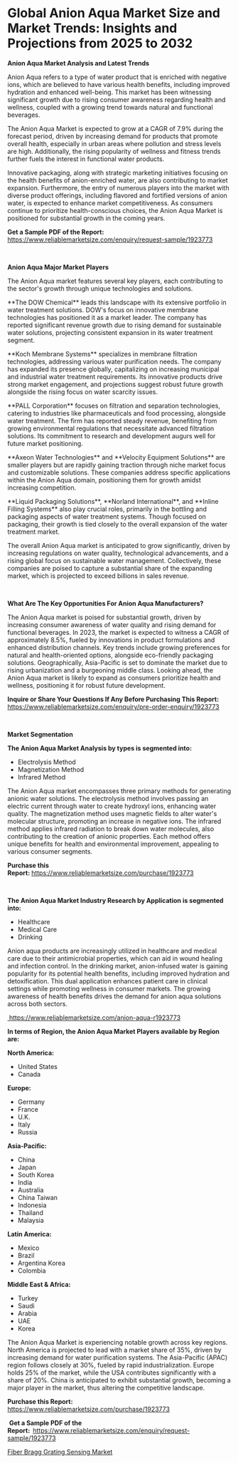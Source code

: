 <p><h1>Global Anion Aqua Market Size and Market Trends: Insights and Projections from 2025 to 2032</h1></p><p><strong>Anion Aqua Market Analysis and Latest Trends</strong></p>
<p><p>Anion Aqua refers to a type of water product that is enriched with negative ions, which are believed to have various health benefits, including improved hydration and enhanced well-being. This market has been witnessing significant growth due to rising consumer awareness regarding health and wellness, coupled with a growing trend towards natural and functional beverages.</p><p>The Anion Aqua Market is expected to grow at a CAGR of 7.9% during the forecast period, driven by increasing demand for products that promote overall health, especially in urban areas where pollution and stress levels are high. Additionally, the rising popularity of wellness and fitness trends further fuels the interest in functional water products. </p><p>Innovative packaging, along with strategic marketing initiatives focusing on the health benefits of anion-enriched water, are also contributing to market expansion. Furthermore, the entry of numerous players into the market with diverse product offerings, including flavored and fortified versions of anion water, is expected to enhance market competitiveness. As consumers continue to prioritize health-conscious choices, the Anion Aqua Market is positioned for substantial growth in the coming years.</p></p>
<p><strong>Get a Sample PDF of the Report:&nbsp;</strong> <a href="https://www.reliablemarketsize.com/enquiry/request-sample/1923773?utm_campaign=1836&utm_medium=2&utm_source=Github&utm_content=ia&utm_term=14012025&utm_id=anion-aqua">https://www.reliablemarketsize.com/enquiry/request-sample/1923773</a></p>
<p>&nbsp;</p>
<p><strong>Anion Aqua Major Market Players</strong></p>
<p><p>The Anion Aqua market features several key players, each contributing to the sector's growth through unique technologies and solutions. </p><p>**The DOW Chemical** leads this landscape with its extensive portfolio in water treatment solutions. DOW's focus on innovative membrane technologies has positioned it as a market leader. The company has reported significant revenue growth due to rising demand for sustainable water solutions, projecting consistent expansion in its water treatment segment.</p><p>**Koch Membrane Systems** specializes in membrane filtration technologies, addressing various water purification needs. The company has expanded its presence globally, capitalizing on increasing municipal and industrial water treatment requirements. Its innovative products drive strong market engagement, and projections suggest robust future growth alongside the rising focus on water scarcity issues.</p><p>**PALL Corporation** focuses on filtration and separation technologies, catering to industries like pharmaceuticals and food processing, alongside water treatment. The firm has reported steady revenue, benefiting from growing environmental regulations that necessitate advanced filtration solutions. Its commitment to research and development augurs well for future market positioning.</p><p>**Axeon Water Technologies** and **Velocity Equipment Solutions** are smaller players but are rapidly gaining traction through niche market focus and customizable solutions. These companies address specific applications within the Anion Aqua domain, positioning them for growth amidst increasing competition.</p><p>**Liquid Packaging Solutions**, **Norland International**, and **Inline Filling Systems** also play crucial roles, primarily in the bottling and packaging aspects of water treatment systems. Though focused on packaging, their growth is tied closely to the overall expansion of the water treatment market.</p><p>The overall Anion Aqua market is anticipated to grow significantly, driven by increasing regulations on water quality, technological advancements, and a rising global focus on sustainable water management. Collectively, these companies are poised to capture a substantial share of the expanding market, which is projected to exceed billions in sales revenue.</p></p>
<p>&nbsp;</p>
<p><strong>What Are The Key Opportunities For Anion Aqua Manufacturers?</strong></p>
<p><p>The Anion Aqua market is poised for substantial growth, driven by increasing consumer awareness of water quality and rising demand for functional beverages. In 2023, the market is expected to witness a CAGR of approximately 8.5%, fueled by innovations in product formulations and enhanced distribution channels. Key trends include growing preferences for natural and health-oriented options, alongside eco-friendly packaging solutions. Geographically, Asia-Pacific is set to dominate the market due to rising urbanization and a burgeoning middle class. Looking ahead, the Anion Aqua market is likely to expand as consumers prioritize health and wellness, positioning it for robust future development.</p></p>
<p><strong>Inquire or Share Your Questions If Any Before Purchasing This Report:</strong> <a href="https://www.reliablemarketsize.com/enquiry/pre-order-enquiry/1923773?utm_campaign=1836&utm_medium=2&utm_source=Github&utm_content=ia&utm_term=14012025&utm_id=anion-aqua">https://www.reliablemarketsize.com/enquiry/pre-order-enquiry/1923773</a></p>
<p>&nbsp;</p>
<p><strong>Market Segmentation</strong></p>
<p><strong>The Anion Aqua Market Analysis by types is segmented into:</strong></p>
<p><ul><li>Electrolysis Method</li><li>Magnetization Method</li><li>Infrared Method</li></ul></p>
<p><p>The Anion Aqua market encompasses three primary methods for generating anionic water solutions. The electrolysis method involves passing an electric current through water to create hydroxyl ions, enhancing water quality. The magnetization method uses magnetic fields to alter water's molecular structure, promoting an increase in negative ions. The infrared method applies infrared radiation to break down water molecules, also contributing to the creation of anionic properties. Each method offers unique benefits for health and environmental improvement, appealing to various consumer segments.</p></p>
<p><strong>Purchase this Report:&nbsp;</strong><a href="https://www.reliablemarketsize.com/purchase/1923773?utm_campaign=1836&utm_medium=2&utm_source=Github&utm_content=ia&utm_term=14012025&utm_id=anion-aqua">https://www.reliablemarketsize.com/purchase/1923773</a></p>
<p>&nbsp;</p>
<p><strong>The Anion Aqua Market Industry Research by Application is segmented into:</strong></p>
<p><ul><li>Healthcare</li><li>Medical Care</li><li>Drinking</li></ul></p>
<p><p>Anion aqua products are increasingly utilized in healthcare and medical care due to their antimicrobial properties, which can aid in wound healing and infection control. In the drinking market, anion-infused water is gaining popularity for its potential health benefits, including improved hydration and detoxification. This dual application enhances patient care in clinical settings while promoting wellness in consumer markets. The growing awareness of health benefits drives the demand for anion aqua solutions across both sectors.</p></p>
<p><a href="https://www.reliablemarketsize.com/anion-aqua-r1923773?utm_campaign=1836&utm_medium=2&utm_source=Github&utm_content=ia&utm_term=14012025&utm_id=anion-aqua">&nbsp;https://www.reliablemarketsize.com/anion-aqua-r1923773</a></p>
<p><strong>In terms of Region, the Anion Aqua Market Players available by Region are:</strong></p>
<p>
    <p> <strong> North America: </strong>
        <ul>
            <li>United States</li>
            <li>Canada</li>
        </ul>
        </p> 
    <p> <strong> Europe: </strong>
        <ul>
            <li>Germany</li>
            <li>France</li>
            <li>U.K.</li>
            <li>Italy</li>
            <li>Russia</li>
        </ul>
        </p> 
    <p> <strong> Asia-Pacific: </strong>
        <ul>
            <li>China</li>
            <li>Japan</li>
            <li>South Korea</li>
            <li>India</li>
            <li>Australia</li>
            <li>China Taiwan</li>
            <li>Indonesia</li>
            <li>Thailand</li>
            <li>Malaysia</li>
        </ul>
        </p> 
    <p> <strong> Latin America: </strong>
        <ul>
            <li>Mexico</li>
            <li>Brazil</li>
            <li>Argentina Korea</li>
            <li>Colombia</li>
        </ul>
        </p> 
    <p> <strong> Middle East & Africa: </strong>
        <ul>
            <li>Turkey</li>
            <li>Saudi</li>
            <li>Arabia</li>
            <li>UAE</li>
            <li>Korea</li>
        </ul>
    </p>
    </p>
<p><p>The Anion Aqua Market is experiencing notable growth across key regions. North America is projected to lead with a market share of 35%, driven by increasing demand for water purification systems. The Asia-Pacific (APAC) region follows closely at 30%, fueled by rapid industrialization. Europe holds 25% of the market, while the USA contributes significantly with a share of 20%. China is anticipated to exhibit substantial growth, becoming a major player in the market, thus altering the competitive landscape.</p></p>
<p><strong>Purchase this Report: </strong><a href="https://www.reliablemarketsize.com/purchase/1923773?utm_campaign=1836&utm_medium=2&utm_source=Github&utm_content=ia&utm_term=14012025&utm_id=anion-aqua">https://www.reliablemarketsize.com/purchase/1923773</a></p>
<p>&nbsp;<strong>Get a Sample PDF of the Report:&nbsp;&nbsp;</strong><a href="https://www.reliablemarketsize.com/enquiry/request-sample/1923773?utm_campaign=1836&utm_medium=2&utm_source=Github&utm_content=ia&utm_term=14012025&utm_id=anion-aqua">https://www.reliablemarketsize.com/enquiry/request-sample/1923773</a></p>
<p><strong></strong></p>
<p><p><a href="https://github.com/mabutironaldo/Market-Research-Report-List-6/blob/main/fiber-bragg-grating-sensing-market.md?utm_campaign=1836&utm_medium=2&utm_source=Github&utm_content=ia&utm_term=14012025&utm_id=anion-aqua">Fiber Bragg Grating Sensing Market</a></p></p>